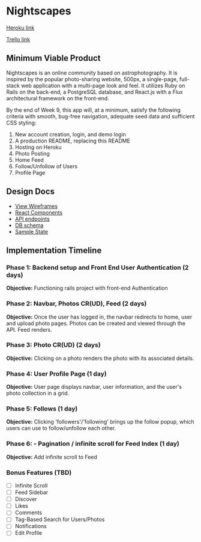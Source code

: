 # Nightscapes

[Heroku link][heroku]

[Trello link][trello]

[heroku]: https://nightscapes.herokuapp.com/
[trello]: https://trello.com/b/vwohinzI/nightscapes

## Minimum Viable Product

Nightscapes is an online community based on astrophotography. It is inspired by the popular photo-sharing website, 500px, a single-page, full-stack web application with a multi-page look and feel. It utilizes Ruby on Rails on the back-end, a PostgreSQL database, and React.js with a Flux architectural framework on the front-end.

By the end of Week 9, this app will, at a minimum, satisfy the following criteria with smooth, bug-free navigation, adequate seed data and sufficient CSS styling:

  1. New account creation, login, and demo login
  2. A production README, replacing this README
  3. Hosting on Heroku
  4. Photo Posting
  5. Home Feed
  6. Follow/Unfollow of Users
  7. Profile Page

## Design Docs
  * [View Wireframes][wireframes]
  * [React Components][components]
  * [API endpoints][api-endpoints]
  * [DB schema][schema]
  * [Sample State][sample-state]

  [wireframes]: docs/wireframes
  [components]: docs/component-hierarchy.md
  [sample-state]: docs/sample-state.md
  [api-endpoints]: docs/api-endpoints.md
  [schema]: docs/schema.md



## Implementation Timeline

### Phase 1: Backend setup and Front End User Authentication (2 days)

  **Objective:** Functioning rails project with front-end Authentication

### Phase 2: Navbar, Photos CR(UD), Feed (2 days)

  **Objective:** Once the user has logged in, the navbar redirects to home, user and upload photo pages. Photos can be created and viewed through the API. Feed renders.

### Phase 3: Photo CR(UD) (2 days)

  **Objective:** Clicking on a photo renders the photo with its associated details.

### Phase 4: User Profile Page (1 day)

  **Objective:** User page displays navbar, user information, and the user's photo collection in a grid.

### Phase 5: Follows (1 day)

  **Objective:** Clicking 'followers'/'following' brings up the follow popup, which users can use to follow/unfollow each other.

### Phase 6: - Pagination / infinite scroll for Feed Index (1 day)

  **Objective:** Add infinite scroll to Feed


### Bonus Features (TBD)
  - [ ] Infinite Scroll
  - [ ] Feed Sidebar
  - [ ] Discover
  - [ ] Likes
  - [ ] Comments
  - [ ] Tag-Based Search for Users/Photos
  - [ ] Notifications
  - [ ] Edit Profile
